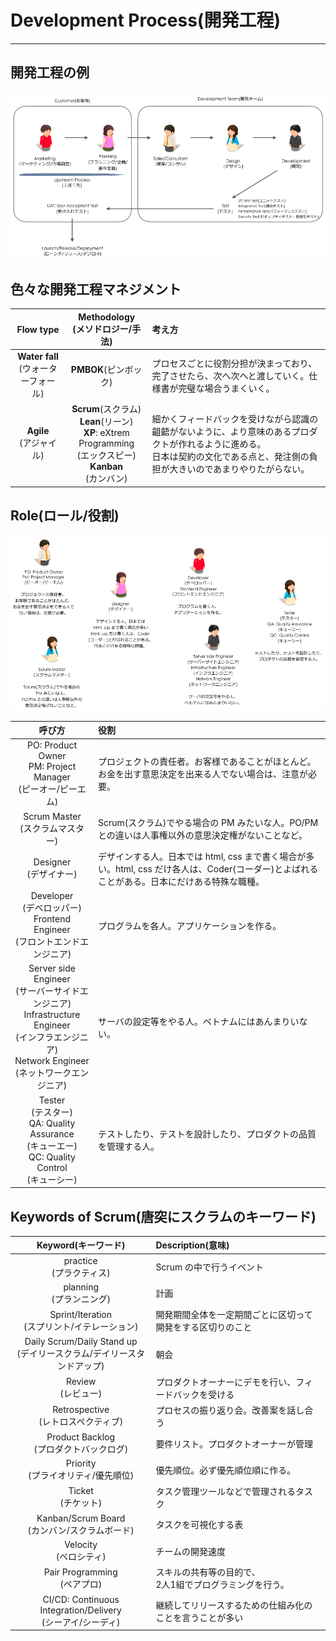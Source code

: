 # Development Process(開発工程)
---
## 開発工程の例
<div align="center"><img src="https://raw.githubusercontent.com/kurab/grimoireduit/images/04.png"></div>

## 色々な開発工程マネジメント
|Flow type|Methodology<br>(メソドロジー/手法)|考え方|
|:-:|:-:|:-|
|**Water fall**<br>(ウォーターフォール)|**PMBOK**(ピンボック)|プロセスごとに役割分担が決まっており、完了させたら、次へ次へと渡していく。仕様書が完璧な場合うまくいく。|
|**Agile**<br>(アジャイル)|**Scrum**(スクラム)<br>**Lean**(リーン)<br>**XP**: eXtrem Programming<br>(エックスピー)<br>**Kanban**<br>(カンバン)|細かくフィードバックを受けながら認識の齟齬がないように、より意味のあるプロダクトが作れるように進める。<br>日本は契約の文化である点と、発注側の負担が大きいのであまりやりたがらない。|

## Role(ロール/役割)
<div align="center"><img src="https://raw.githubusercontent.com/kurab/grimoireduit/images/05.png"></div>

|呼び方|役割|
|:-:|:-|
|PO: Product Owner<br>PM: Project Manager<br>(ピーオー/ピーエム)|プロジェクトの責任者。お客様であることがほとんど。お金を出す意思決定を出来る人でない場合は、注意が必要。|
|Scrum Master<br>(スクラムマスター)|Scrum(スクラム)でやる場合の PM みたいな人。PO/PMとの違いは人事権以外の意思決定権がないことなど。|
|Designer<br>(デザイナー)|デザインする人。日本では html, css まで書く場合が多い。html, css だけ各人は、Coder(コーダー)とよばれることがある。日本にだけある特殊な職種。|
|Developer<br>(デベロッパー)<br>Frontend Engineer<br>(フロントエンドエンジニア)|プログラムを各人。アプリケーションを作る。|
|Server side Engineer<br>(サーバーサイドエンジニア)<br>Infrastructure Engineer<br>(インフラエンジニア)<br>Network Engineer<br>(ネットワークエンジニア)|サーバの設定等をやる人。ベトナムにはあんまりいない。|
|Tester<br>(テスター)<br>QA: Quality Assurance<br>(キューエー)<br>QC: Quality Control<br>(キューシー)|テストしたり、テストを設計したり、プロダクトの品質を管理する人。|

## Keywords of Scrum(唐突にスクラムのキーワード)
|Keyword(キーワード)|Description(意味)|
|:-:|:-|
|practice<br>(プラクティス)|Scrum の中で行うイベント|
|planning<br>(プランニング)|計画|
|Sprint/Iteration<br>(スプリント/イテレーション)|開発期間全体を一定期間ごとに区切って開発をする区切りのこと|
|Daily Scrum/Daily Stand up<br>(デイリースクラム/デイリースタンドアップ)|朝会|
|Review<br>(レビュー)|プロダクトオーナーにデモを行い、フィードバックを受ける|
|Retrospective<br>(レトロスペクティブ)|プロセスの振り返り会。改善案を話し合う|
|Product Backlog<br>(プロダクトバックログ)|要件リスト。プロダクトオーナーが管理|
|Priority<br>(プライオリティ/優先順位)|優先順位。必ず優先順位順に作る。|
|Ticket<br>(チケット)|タスク管理ツールなどで管理されるタスク|
|Kanban/Scrum Board<br>(カンバン/スクラムボード)|タスクを可視化する表|
|Velocity<br>(ベロシティ)|チームの開発速度|
|Pair Programming<br>(ペアプロ)|スキルの共有等の目的で、<br>2人1組でプログラミングを行う。|
|CI/CD: Continuous Integration/Delivery<br>(シーアイ/シーディ)|継続してリリースするための仕組み化のことを言うことが多い|
